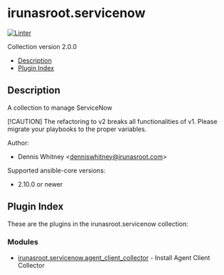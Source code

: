 # irunasroot.servicenow
[![Linter](https://github.com/irunasroot/ansible-servicenow/actions/workflows/linter.yaml/badge.svg)](https://github.com/marketplace/actions/super-linter)

Collection version 2.0.0

- [Description](#description)
- [Plugin Index](#plugin-index)

## Description

A collection to manage ServiceNow

[!CAUTION]
The refactoring to v2 breaks all functionalities of v1. Please migrate your playbooks to the proper variables.

Author:

- Dennis Whitney <[denniswhitney@irunasroot.com](denniswhitney@irunasroot.com)>

Supported ansible-core versions:

- 2.10.0 or newer

## Plugin Index

These are the plugins in the irunasroot.servicenow collection:

### Modules

- [irunasroot.servicenow.agent_client_collector][1] - Install Agent Client Collector

[1]: docs/irunasroot.servicenow.agent_client_collector.md
